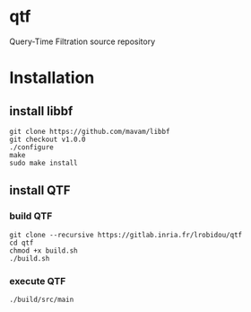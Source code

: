 # qtf

Query-Time Filtration source repository

# Installation

<!-- ## install CRoaring
git clone https://github.com/RoaringBitmap/CRoaring
cd CRoaring
mkdir build
cd build
cmake ..
make
sudo make install


## install sdsl
git clone https://github.com/simongog/sdsl-lite.git
cd sdsl-lite
sudo ./install.sh /usr/local/ -->

## install libbf
```
git clone https://github.com/mavam/libbf
git checkout v1.0.0
./configure
make
sudo make install
```




## install QTF
### build QTF
```
git clone --recursive https://gitlab.inria.fr/lrobidou/qtf
cd qtf
chmod +x build.sh
./build.sh
```

### execute QTF
```
./build/src/main
```


